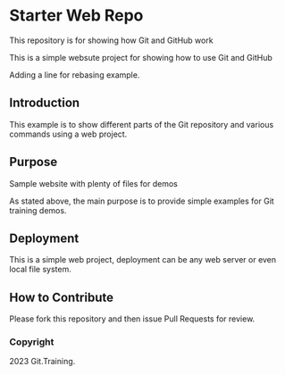 # Starter Web Repo

This repository is for showing how Git and GitHub work

This is a simple websute project for showing how to use Git and GitHub

Adding a line for rebasing example.

## Introduction

This example is to show different parts of the Git repository and various commands using a web project.

## Purpose

Sample website with plenty of files for demos

As stated above, the main purpose is to provide simple examples for Git training demos.

## Deployment

This is a simple web project, deployment can be any web server or even local file system.

## How to Contribute

Please fork this repository and then issue Pull Requests for review.

### Copyright

2023 Git.Training.